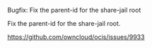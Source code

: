 Bugfix: Fix the parent-id for the share-jail root

Fix the parent-id for the share-jail root.

https://github.com/owncloud/ocis/issues/9933

